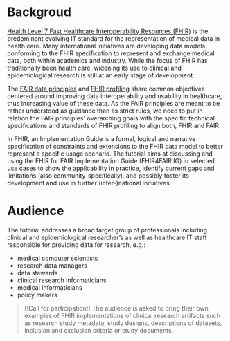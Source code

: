 # Backgroud
[Health Level 7 Fast Healthcare Interoperability Resources (FHIR)](https://www.hl7.org/fhir/) is the predominant evolving IT standard for the representation of medical data in health care. Many international initiatives are developing data models conforming to the FHIR specification to represent and exchange medical data, both within academics and industry. While the focus of FHIR has traditionally been health care, widening its use to clinical and epidemiological research is still at an early stage of development.

The [FAIR data principles](https://doi.org/10.1038/sdata.2016.18) and [FHIR profiling](https://hl7.org/FHIR/profiling.html) share common objectives centered around improving data interoperability and usability in healthcare, thus increasing value of these data. As the FAIR principles are meant to be rather understood as guidance than as strict rules, we need to put in relation the FAIR principles' overarching goals with the specific technical specifications and standards of FHIR profiling to align both, FHIR and FAIR.

In FHIR, an Implementation Guide is a formal, logical and narrative specification of constraints and extensions  to the FHIR data model to better represent a specific usage scenario. The tutorial aims at discussing and using the FHIR for FAIR Implementation Guide (FHIR4FAIR IG) in selected use cases to show the applicability in practice, identify current gaps and limitations (also community-specifically), and possibly foster its development and use in further (inter-)national initiatives.

# Audience
The tutorial addresses a broad target group of professionals including clinical and epidemiological researcher’s as well as healthcare IT staff responsible for providing data for research, e.g.:
- medical computer scientists
- research data managers
- data stewards
- clinical research informaticians
- medical informaticians
- policy makers
> [!Call for participation!]
> The audience is asked to bring their own examples of FHIR implementations of clinical research artifacts such as research study metadata, study designs, descriptions of datasets, inclusion and exclusion criteria or study documents.

